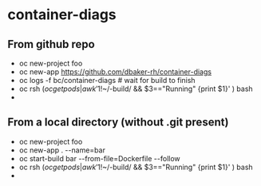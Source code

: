 # container-diags

## From github repo
* oc new-project foo
* oc new-app https://github.com/dbaker-rh/container-diags
* oc logs -f bc/container-diags # wait for build to finish
* oc rsh $( oc get pods | awk '$1!~/-build/ && $3=="Running" {print $1}' ) bash
*

## From a local directory (without .git present)
* oc new-project foo
* oc new-app . --name=bar
* oc start-build bar --from-file=Dockerfile --follow
* oc rsh $( oc get pods | awk '$1!~/-build/ && $3=="Running" {print $1}' ) bash
*

